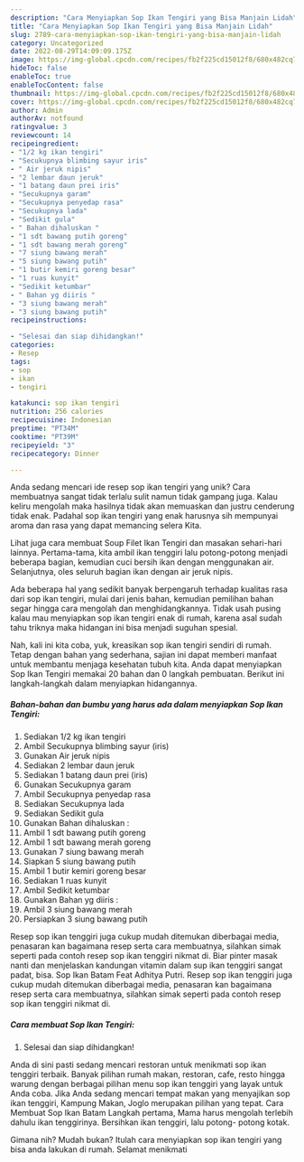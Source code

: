```yaml
---
description: "Cara Menyiapkan Sop Ikan Tengiri yang Bisa Manjain Lidah"
title: "Cara Menyiapkan Sop Ikan Tengiri yang Bisa Manjain Lidah"
slug: 2789-cara-menyiapkan-sop-ikan-tengiri-yang-bisa-manjain-lidah
category: Uncategorized
date: 2022-08-29T14:09:09.175Z
image: https://img-global.cpcdn.com/recipes/fb2f225cd15012f8/680x482cq70/sop-ikan-tengiri-foto-resep-utama.jpg
hideToc: false
enableToc: true
enableTocContent: false
thumbnail: https://img-global.cpcdn.com/recipes/fb2f225cd15012f8/680x482cq70/sop-ikan-tengiri-foto-resep-utama.jpg
cover: https://img-global.cpcdn.com/recipes/fb2f225cd15012f8/680x482cq70/sop-ikan-tengiri-foto-resep-utama.jpg
author: Admin
authorAv: notfound
ratingvalue: 3
reviewcount: 14
recipeingredient:
- "1/2 kg ikan tengiri"
- "Secukupnya blimbing sayur iris"
- " Air jeruk nipis"
- "2 lembar daun jeruk"
- "1 batang daun prei iris"
- "Secukupnya garam"
- "Secukupnya penyedap rasa"
- "Secukupnya lada"
- "Sedikit gula"
- " Bahan dihaluskan "
- "1 sdt bawang putih goreng"
- "1 sdt bawang merah goreng"
- "7 siung bawang merah"
- "5 siung bawang putih"
- "1 butir kemiri goreng besar"
- "1 ruas kunyit"
- "Sedikit ketumbar"
- " Bahan yg diiris "
- "3 siung bawang merah"
- "3 siung bawang putih"
recipeinstructions:

- "Selesai dan siap dihidangkan!"
categories:
- Resep
tags:
- sop
- ikan
- tengiri

katakunci: sop ikan tengiri 
nutrition: 256 calories
recipecuisine: Indonesian
preptime: "PT34M"
cooktime: "PT39M"
recipeyield: "3"
recipecategory: Dinner

---
```





Anda sedang mencari ide resep sop ikan tengiri yang unik? Cara membuatnya sangat tidak terlalu sulit namun tidak gampang juga. Kalau keliru mengolah maka hasilnya tidak akan memuaskan dan justru cenderung tidak enak. Padahal sop ikan tengiri yang enak harusnya sih mempunyai aroma dan rasa yang dapat memancing selera Kita.





Lihat juga cara membuat Soup Filet Ikan Tengiri dan masakan sehari-hari lainnya. Pertama-tama, kita ambil ikan tenggiri lalu potong-potong menjadi beberapa bagian, kemudian cuci bersih ikan dengan menggunakan air. Selanjutnya, oles seluruh bagian ikan dengan air jeruk nipis.

Ada beberapa hal yang sedikit banyak berpengaruh terhadap kualitas rasa dari sop ikan tengiri, mulai dari jenis bahan, kemudian pemilihan bahan segar hingga cara mengolah dan menghidangkannya. Tidak usah pusing kalau mau menyiapkan sop ikan tengiri enak di rumah, karena asal sudah tahu triknya maka hidangan ini bisa menjadi suguhan spesial.






Nah, kali ini kita coba, yuk, kreasikan sop ikan tengiri sendiri di rumah. Tetap dengan bahan yang sederhana, sajian ini dapat memberi manfaat untuk membantu menjaga kesehatan tubuh kita. Anda dapat menyiapkan Sop Ikan Tengiri memakai 20 bahan dan 0 langkah pembuatan. Berikut ini langkah-langkah dalam menyiapkan hidangannya.

<!--inarticleads1-->

##### Bahan-bahan dan bumbu yang harus ada dalam menyiapkan Sop Ikan Tengiri:

1. Sediakan 1/2 kg ikan tengiri
1. Ambil Secukupnya blimbing sayur (iris)
1. Gunakan  Air jeruk nipis
1. Sediakan 2 lembar daun jeruk
1. Sediakan 1 batang daun prei (iris)
1. Gunakan Secukupnya garam
1. Ambil Secukupnya penyedap rasa
1. Sediakan Secukupnya lada
1. Sediakan Sedikit gula
1. Gunakan  Bahan dihaluskan :
1. Ambil 1 sdt bawang putih goreng
1. Ambil 1 sdt bawang merah goreng
1. Gunakan 7 siung bawang merah
1. Siapkan 5 siung bawang putih
1. Ambil 1 butir kemiri goreng besar
1. Sediakan 1 ruas kunyit
1. Ambil Sedikit ketumbar
1. Gunakan  Bahan yg diiris :
1. Ambil 3 siung bawang merah
1. Persiapkan 3 siung bawang putih


Resep sop ikan tenggiri juga cukup mudah ditemukan diberbagai media, penasaran kan bagaimana resep serta cara membuatnya, silahkan simak seperti pada contoh resep sop ikan tenggiri nikmat di. Biar pinter masak nanti dan menjelaskan kandungan vitamin dalam sup ikan tenggiri sangat padat, bisa. Sop Ikan Batam Feat Adhitya Putri. Resep sop ikan tenggiri juga cukup mudah ditemukan diberbagai media, penasaran kan bagaimana resep serta cara membuatnya, silahkan simak seperti pada contoh resep sop ikan tenggiri nikmat di. 

<!--inarticleads2-->

##### Cara membuat Sop Ikan Tengiri:


1. Selesai dan siap dihidangkan!

Anda di sini pasti sedang mencari restoran untuk menikmati sop ikan tenggiri terbaik. Banyak pilihan rumah makan, restoran, cafe, resto hingga warung dengan berbagai pilihan menu sop ikan tenggiri yang layak untuk Anda coba. Jika Anda sedang mencari tempat makan yang menyajikan sop ikan tenggiri, Kampung Makan, Joglo merupakan pilihan yang tepat. Cara Membuat Sop Ikan Batam Langkah pertama, Mama harus mengolah terlebih dahulu ikan tenggirinya. Bersihkan ikan tenggiri, lalu potong- potong kotak. 

Gimana nih? Mudah bukan? Itulah cara menyiapkan sop ikan tengiri yang bisa anda lakukan di rumah. Selamat menikmati

